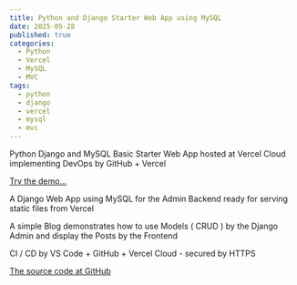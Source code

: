 ```yaml
---
title: Python and Django Starter Web App using MySQL
date: 2025-05-28
published: true
categories:
  - Python
  - Vercel
  - MySQL
  - MVC
tags:
  - python
  - django
  - vercel
  - mysql
  - mvc
---
```


Python Django and MySQL Basic Starter Web App hosted at Vercel Cloud implementing DevOps by GitHub + Vercel

<a href="https://django-starter-two.vercel.app/" target="_blank" title="Django Web App at Vercel">Try the demo...</a>

A Django Web App using MySQL for the Admin Backend ready for serving static files from Vercel

A simple Blog demonstrates how to use Models ( CRUD ) by the Django Admin and display the Posts by the Frontend 

CI / CD by VS Code + GitHub + Vercel Cloud - secured by HTTPS

<a href="https://github.com/persteenolsen/django-starter-two" target="_blank">The source code at GitHub</a>
